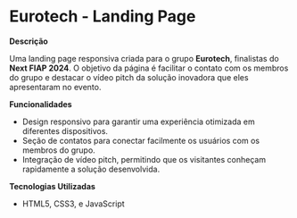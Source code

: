 # Eurotech - Landing Page

**Descrição**

Uma landing page responsiva criada para o grupo **Eurotech**, finalistas do **Next FIAP 2024**. O objetivo da página é facilitar o contato com os membros do grupo e destacar o vídeo pitch da solução inovadora que eles apresentaram no evento.

**Funcionalidades**
- Design responsivo para garantir uma experiência otimizada em diferentes dispositivos.
- Seção de contatos para conectar facilmente os usuários com os membros do grupo.
- Integração de vídeo pitch, permitindo que os visitantes conheçam rapidamente a solução desenvolvida.

**Tecnologias Utilizadas**
- HTML5, CSS3, e JavaScript
